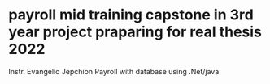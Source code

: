 # payroll mid training capstone in 3rd year project praparing for real thesis 2022
Instr. Evangelio Jepchion
Payroll with database using .Net/java
